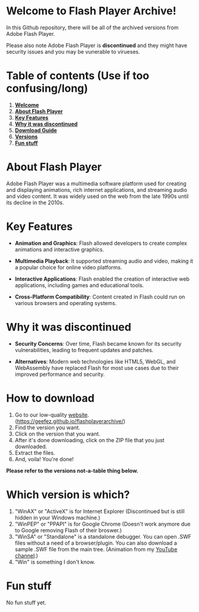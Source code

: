 # Welcome to Flash Player Archive!
In this Github repository, there will be all of the archived versions from Adobe Flash Player.

Please also note Adobe Flash Player is **discontinued** and they might have security issues and you may be vunerable to virueses.

# Table of contents (Use if too confusing/long)
1. **[Welcome](https://github.com/geefez/flashplayerarchive/blob/main/README.md#welcome-to-flash-player-archive)**
2. **[About Flash Player](https://github.com/geefez/flashplayerarchive/blob/main/README.md#about-flash-player)**
3. **[Key Features](https://github.com/geefez/flashplayerarchive/blob/main/README.md#key-features)**
4. **[Why it was discontinued](https://github.com/geefez/flashplayerarchive/blob/main/README.md#why-it-was-discontinued)**
5. **[Download Guide](https://github.com/geefez/flashplayerarchive/blob/main/README.md#how-to-download)**
6. **[Versions](https://github.com/geefez/flashplayerarchive/blob/main/README.md#which-version-is-which)**
7. **[Fun stuff](https://github.com/geefez/flashplayerarchive/blob/main/README.md#fun-stuff)**

# About Flash Player
Adobe Flash Player was a multimedia software platform used for creating and displaying animations, rich internet applications, and streaming audio and video content. It was widely used on the web from the late 1990s until its decline in the 2010s. 

# Key Features
- **Animation and Graphics**: Flash allowed developers to create complex animations and interactive graphics.

- **Multimedia Playback**: It supported streaming audio and video, making it a popular choice for online video platforms.

- **Interactive Applications**: Flash enabled the creation of interactive web applications, including games and educational tools.

- **Cross-Platform Compatibility**: Content created in Flash could run on various browsers and operating systems.

# Why it was discontinued
- **Security Concerns**: Over time, Flash became known for its security vulnerabilities, leading to frequent updates and patches.

- **Alternatives**: Modern web technologies like HTML5, WebGL, and WebAssembly have replaced Flash for most use cases due to their improved performance and security.

# How to download
1. Go to our low-quality [website](https://geefez.github.io/flashplayerarchive/). (https://geefez.github.io/flashplayerarchive/)
2. Find the version you want.
3. Click on the version that you want.
4. After it's done downloading, click on the ZIP file that you just downloaded.
5. Extract the files.
6. And, voila! You're done!

**Please refer to the versions not-a-table thing below.**

# Which version is which?
1. "WinAX" or "ActiveX" is for Internet Explorer (Discontinued but is still hidden in your Windows machine.)
2. "WinPEP" or "PPAPI" is for Google Chrome (Doesn't work anymore due to Google removing Flash of their broswer.)
3. "WinSA" or "Standalone" is a standalone debugger. You can open .SWF files without a need of a browser/plugin. You can also download a sample .SWF file from the main tree. (Animation from my [YouTube channel](https://www.youtube.com/@kfeh).)
4. "Win" is something I don't know.

# Fun stuff
No fun stuff yet.
